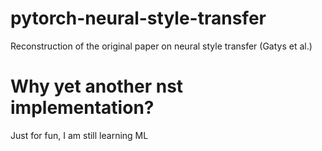 # pytorch-neural-style-transfer
Reconstruction of the original paper on neural style transfer (Gatys et al.)

# Why yet another nst implementation?

Just for fun, I am still learning ML
